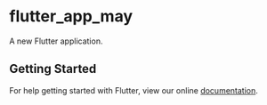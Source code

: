 # flutter_app_may

A new Flutter application.

## Getting Started

For help getting started with Flutter, view our online
[documentation](http://flutter.io/).
